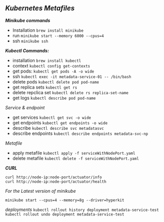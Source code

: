 
***Kubernetes Metafiles***
-

***Minikube commands***

- Installation	`brew install minikube`
- run `minikube start --memory 6000 --cpus=4 `
- ssh `minikube ssh`

***Kubectl Commands:***

- installation `brew install kubectl `
- context `kubectl config get-contexts`
- get pods: `kubectl get pods -A -o wide`
- ssh `kubectl exec -it metadata-service-01 -- /bin/bash`
- delete pods `kubectl delete pod pod-name`
- get replica sets `kubectl get rs`
- delete repclica set `kubectl delete rs replica-set-name`
- get logs `kubectl describe pod pod-name`

*Service & endpoint*
- get services `kubectl get svc -o wide`
- get endpoints `kubectl get endpoints -o wide`
- describe `kubectl describe svc metadatasvc`
- describe endpoints `kubectl describe endpoints metadata-svc-np`

*Metafile*
- apply metafile `kubectl apply -f serviceWithNodePort.yaml`
- delete metafile `kubectl delete -f serviceWithNodePort.yaml` 


***CURL***
```
curl http://node-ip:node-port/actuator/info
curl http://node-ip:node-port/actuator/health
```

*For the Latest version of minikube*
```
minikube start --cpus=4 --memory=8g --driver=hyperkit
```

*deployments*
`kubectl rollout history deployment metadata-service-test`
`kubectl rollout undo deployment metadata-service-test`
